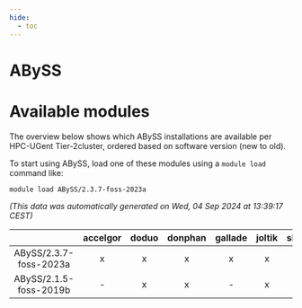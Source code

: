 ```yaml
---
hide:
  - toc
---
```


ABySS
=====

# Available modules


The overview below shows which ABySS installations are available per HPC-UGent Tier-2cluster, ordered based on software version (new to old).

To start using ABySS, load one of these modules using a `module load` command like:

```shell
module load ABySS/2.3.7-foss-2023a
```

*(This data was automatically generated on Wed, 04 Sep 2024 at 13:39:17 CEST)*  

| |accelgor|doduo|donphan|gallade|joltik|shinx|skitty|
| :---: | :---: | :---: | :---: | :---: | :---: | :---: | :---: |
|ABySS/2.3.7-foss-2023a|x|x|x|x|x|x|x|
|ABySS/2.1.5-foss-2019b|-|x|x|-|x|-|x|

